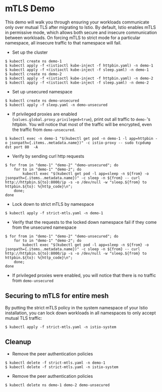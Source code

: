 # mTLS Demo

This demo will walk you through ensuring your workloads communicate only over mutual TLS after migrating to Istio.
By default, Istio enables mTLS in permissive mode, which allows both secure and insecure communication between workloads. On forcing mTLS to strict mode for a particular namespace, all insecure traffic to that namespace will fail.

- Set up the cluster
```
$ kubectl create ns demo-1
$ kubectl apply -f <(istioctl kube-inject -f httpbin.yaml) -n demo-1
$ kubectl apply -f <(istioctl kube-inject -f sleep.yaml) -n demo-1
$ kubectl create ns demo-2
$ kubectl apply -f <(istioctl kube-inject -f httpbin.yaml) -n demo-2
$ kubectl apply -f <(istioctl kube-inject -f sleep.yaml) -n demo-2
```
- Set up unsecured namespace
```
$ kubectl create ns demo-unsecured
$ kubectl apply -f sleep.yaml -n demo-unsecured
```
- If privileged proxies are enabled (`values.global.proxy.privileged=true`),  print out all traffic to `demo-`'s httpbin. You will notice that most of the traffic will be encrypted, even the traffic from `demo-unsecured`.
```
$ kubectl exec -n demo-1 "$(kubectl get pod -n demo-1 -l app=httpbin -o jsonpath={.items..metadata.name})" -c istio-proxy -- sudo tcpdump dst port 80  -A
```
- Verify by sending curl http requests
```
$ for from in "demo-1" "demo-2" "demo-unsecured"; do
	for to in "demo-1" "demo-2"; do
		kubectl exec "$(kubectl get pod -l app=sleep -n ${from} -o jsonpath={.items..metadata.name})" -c sleep -n ${from} -- curl http://httpbin.${to}:8000/ip -s -o /dev/null -w "sleep.${from} to httpbin.${to}: %{http_code}\n";
	done;
done
```
- Lock down to strict mTLS by namespace
```
$ kubectl apply -f strict-mtls.yaml -n demo-1
```
- Verify that the requests to the locked down namespace fail if they come from the unsecured namespace
```
$ for from in "demo-1" "demo-2" "demo-unsecured"; do
	for to in "demo-1" "demo-2"; do
		kubectl exec "$(kubectl get pod -l app=sleep -n ${from} -o jsonpath={.items..metadata.name})" -c sleep -n ${from} -- curl http://httpbin.${to}:8000/ip -s -o /dev/null -w "sleep.${from} to httpbin.${to}: %{http_code}\n";
	done;
done
```
- If privileged proxies were enabled, you will notice that there is no traffic from `demo-unsecured`


## Securing to mTLS for entire mesh

By putting the strict mTLS policy in the system namespace of your Istio installation, you can lock down workloads in all namespaces to only accept mutual TLS traffic:
```
$ kubectl apply -f strict-mtls.yaml -n istio-system
```

## Cleanup
 - Remove the peer authentication policies
```
$ kubectl delete -f strict-mtls.yaml -n demo-1
$ kubectl delete -f strict-mtls.yaml -n istio-system
```
 - Remove the peer authentication policies
```
$ kubectl delete ns demo-1 demo-2 demo-unsecured
```